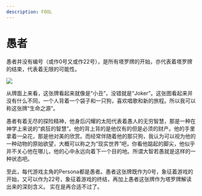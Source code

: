 ```yaml
---
description: FOOL
---
```


# 愚者

愚者并没有编号（或作0号又或作22号），是所有塔罗牌的开始，亦代表着塔罗牌的结束，代表着无限的可能性。

![](https://pic1.zhimg.com/80/v2-929f0e38415e050920f056487b320c60_720w.jpg)

从牌面上来看，这张牌看起来就像是“小丑”，没错就是“Joker”。这张图看起来并没有什么不同，一个人背着一个袋子和一只狗，喜欢唱歌和新的旅程。所以我可以称这张牌“生命之源”。

愚者有着无尽的探险精神，他身后闪耀的太阳代表着愚人的无穷智慧，那是一种在神学上来说的“疯狂的智慧”。他的背上背的是他仅有的但是必须的财产。他的手里拿着一朵花，那是他对美的欣赏。而经常伴随着他的那只狗，我认为可以视为他的一种动物的原始欲望，大概可以称之为“现实世界”吧，你看他踮起的脚尖，他似乎并不关心他在哪儿，他的心中永远向着下一个目的地。所谓大智若愚就是这样的一种状态吧。

至此，每代游戏主角的Persona都是愚者。愚者这张牌既作为0号，象征着游戏的开始，又可以作为22号，象征着游戏的终结，再加上愚者这张牌作为塔罗牌解读出来的深刻含义。 实在是再合适不过了。

